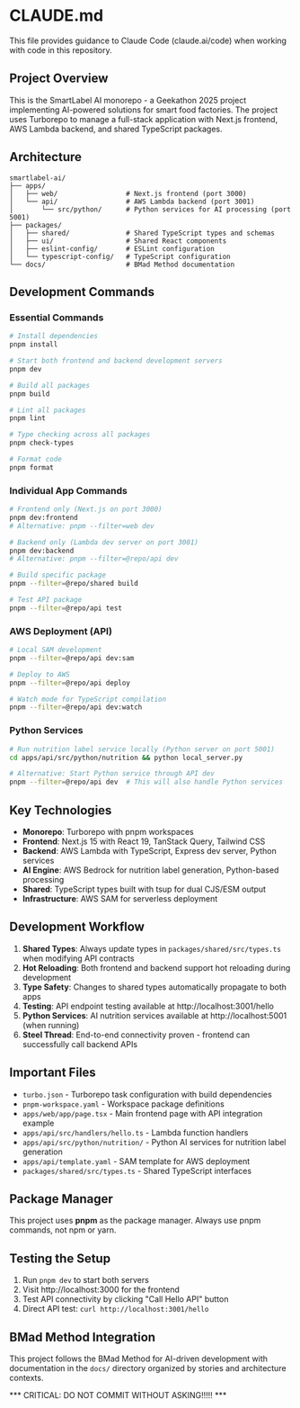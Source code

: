 # CLAUDE.md

This file provides guidance to Claude Code (claude.ai/code) when working with code in this repository.

## Project Overview

This is the SmartLabel AI monorepo - a Geekathon 2025 project implementing AI-powered solutions for smart food factories. The project uses Turborepo to manage a full-stack application with Next.js frontend, AWS Lambda backend, and shared TypeScript packages.

## Architecture

```
smartlabel-ai/
├── apps/
│   ├── web/                 # Next.js frontend (port 3000)
│   └── api/                 # AWS Lambda backend (port 3001)
│       └── src/python/      # Python services for AI processing (port 5001)
├── packages/
│   ├── shared/              # Shared TypeScript types and schemas
│   ├── ui/                  # Shared React components
│   ├── eslint-config/       # ESLint configuration
│   └── typescript-config/   # TypeScript configuration
└── docs/                    # BMad Method documentation
```

## Development Commands

### Essential Commands
```bash
# Install dependencies
pnpm install

# Start both frontend and backend development servers
pnpm dev

# Build all packages
pnpm build

# Lint all packages
pnpm lint

# Type checking across all packages
pnpm check-types

# Format code
pnpm format
```

### Individual App Commands
```bash
# Frontend only (Next.js on port 3000)
pnpm dev:frontend
# Alternative: pnpm --filter=web dev

# Backend only (Lambda dev server on port 3001)
pnpm dev:backend
# Alternative: pnpm --filter=@repo/api dev

# Build specific package
pnpm --filter=@repo/shared build

# Test API package
pnpm --filter=@repo/api test
```

### AWS Deployment (API)
```bash
# Local SAM development
pnpm --filter=@repo/api dev:sam

# Deploy to AWS
pnpm --filter=@repo/api deploy

# Watch mode for TypeScript compilation
pnpm --filter=@repo/api dev:watch
```

### Python Services
```bash
# Run nutrition label service locally (Python server on port 5001)
cd apps/api/src/python/nutrition && python local_server.py

# Alternative: Start Python service through API dev
pnpm --filter=@repo/api dev  # This will also handle Python services
```

## Key Technologies

- **Monorepo**: Turborepo with pnpm workspaces
- **Frontend**: Next.js 15 with React 19, TanStack Query, Tailwind CSS
- **Backend**: AWS Lambda with TypeScript, Express dev server, Python services
- **AI Engine**: AWS Bedrock for nutrition label generation, Python-based processing
- **Shared**: TypeScript types built with tsup for dual CJS/ESM output
- **Infrastructure**: AWS SAM for serverless deployment

## Development Workflow

1. **Shared Types**: Always update types in `packages/shared/src/types.ts` when modifying API contracts
2. **Hot Reloading**: Both frontend and backend support hot reloading during development
3. **Type Safety**: Changes to shared types automatically propagate to both apps
4. **Testing**: API endpoint testing available at http://localhost:3001/hello
5. **Python Services**: AI nutrition services available at http://localhost:5001 (when running)
6. **Steel Thread**: End-to-end connectivity proven - frontend can successfully call backend APIs

## Important Files

- `turbo.json` - Turborepo task configuration with build dependencies
- `pnpm-workspace.yaml` - Workspace package definitions
- `apps/web/app/page.tsx` - Main frontend page with API integration example
- `apps/api/src/handlers/hello.ts` - Lambda function handlers
- `apps/api/src/python/nutrition/` - Python AI services for nutrition label generation
- `apps/api/template.yaml` - SAM template for AWS deployment
- `packages/shared/src/types.ts` - Shared TypeScript interfaces

## Package Manager

This project uses **pnpm** as the package manager. Always use pnpm commands, not npm or yarn.

## Testing the Setup

1. Run `pnpm dev` to start both servers
2. Visit http://localhost:3000 for the frontend
3. Test API connectivity by clicking "Call Hello API" button
4. Direct API test: `curl http://localhost:3001/hello`

## BMad Method Integration

This project follows the BMad Method for AI-driven development with documentation in the `docs/` directory organized by stories and architecture contexts.

*** CRITICAL: DO NOT COMMIT WITHOUT ASKING!!!!! ***